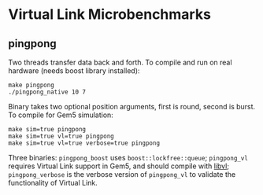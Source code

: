 Virtual Link Microbenchmarks
============================

pingpong
--------
Two threads transfer data back and forth.
To compile and run on real hardware (needs boost library installed):
~~~
make pingpong
./pingpong_native 10 7
~~~
Binary takes two optional position arguments, first is round, second is burst.
To compile for Gem5 simulation:
~~~
make sim=true pingpong
make sim=true vl=true pingpong
make sim=true vl=true verbose=true pingpong
~~~
Three binaries:
`pingpong_boost` uses `boost::lockfree::queue`;
`pingpong_vl` requires Virtual Link support in Gem5,
and should compile with [libvl](https://github.com/jonathan-beard/libvl.git);
`pingpong_verbose` is the verbose version of `pingpong_vl`
to validate the functionality of Virtual Link.
